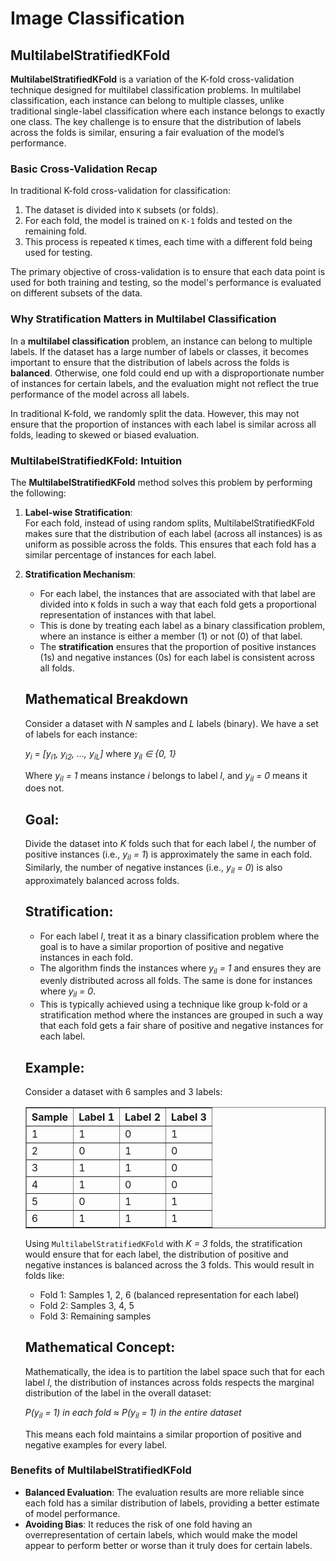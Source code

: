 # Image Classification


## MultilabelStratifiedKFold

**MultilabelStratifiedKFold** is a variation of the K-fold cross-validation technique designed for multilabel classification problems. In multilabel classification, each instance can belong to multiple classes, unlike traditional single-label classification where each instance belongs to exactly one class. The key challenge is to ensure that the distribution of labels across the folds is similar, ensuring a fair evaluation of the model’s performance.

### Basic Cross-Validation Recap

In traditional K-fold cross-validation for classification:
1. The dataset is divided into <code>K</code> subsets (or folds).
2. For each fold, the model is trained on <code>K-1</code> folds and tested on the remaining fold.
3. This process is repeated <code>K</code> times, each time with a different fold being used for testing.

The primary objective of cross-validation is to ensure that each data point is used for both training and testing, so the model's performance is evaluated on different subsets of the data.

### Why Stratification Matters in Multilabel Classification

In a **multilabel classification** problem, an instance can belong to multiple labels. If the dataset has a large number of labels or classes, it becomes important to ensure that the distribution of labels across the folds is **balanced**. Otherwise, one fold could end up with a disproportionate number of instances for certain labels, and the evaluation might not reflect the true performance of the model across all labels.

In traditional K-fold, we randomly split the data. However, this may not ensure that the proportion of instances with each label is similar across all folds, leading to skewed or biased evaluation.

### MultilabelStratifiedKFold: Intuition

The **MultilabelStratifiedKFold** method solves this problem by performing the following:

1. **Label-wise Stratification**:  
   For each fold, instead of using random splits, MultilabelStratifiedKFold makes sure that the distribution of each label (across all instances) is as uniform as possible across the folds. This ensures that each fold has a similar percentage of instances for each label.

2. **Stratification Mechanism**:
   - For each label, the instances that are associated with that label are divided into <code>K</code> folds in such a way that each fold gets a proportional representation of instances with that label.
   - This is done by treating each label as a binary classification problem, where an instance is either a member (1) or not (0) of that label.
   - The **stratification** ensures that the proportion of positive instances (1s) and negative instances (0s) for each label is consistent across all folds.



    <h2>Mathematical Breakdown</h2>
    <p>Consider a dataset with <i>N</i> samples and <i>L</i> labels (binary). We have a set of labels for each instance:</p>
    <p>
        <i>y<sub>i</sub> = [y<sub>i1</sub>, y<sub>i2</sub>, ..., y<sub>iL</sub>]</i>
        where <i>y<sub>il</sub> ∈ {0, 1}</i>
    </p>
    <p>Where <i>y<sub>il</sub> = 1</i> means instance <i>i</i> belongs to label <i>l</i>, and <i>y<sub>il</sub> = 0</i> means it does not.</p>

    <h2>Goal:</h2>
    <p>Divide the dataset into <i>K</i> folds such that for each label <i>l</i>, the number of positive instances (i.e., <i>y<sub>il</sub> = 1</i>) is approximately the same in each fold. Similarly, the number of negative instances (i.e., <i>y<sub>il</sub> = 0</i>) is also approximately balanced across folds.</p>

    <h2>Stratification:</h2>
    <ul>
        <li>For each label <i>l</i>, treat it as a binary classification problem where the goal is to have a similar proportion of positive and negative instances in each fold.</li>
        <li>The algorithm finds the instances where <i>y<sub>il</sub> = 1</i> and ensures they are evenly distributed across all folds. The same is done for instances where <i>y<sub>il</sub> = 0</i>.</li>
        <li>This is typically achieved using a technique like group k-fold or a stratification method where the instances are grouped in such a way that each fold gets a fair share of positive and negative instances for each label.</li>
    </ul>

    <h2>Example:</h2>
    <p>Consider a dataset with 6 samples and 3 labels:</p>

    <table border="1">
        <thead>
            <tr>
                <th>Sample</th>
                <th>Label 1</th>
                <th>Label 2</th>
                <th>Label 3</th>
            </tr>
        </thead>
        <tbody>
            <tr>
                <td>1</td>
                <td>1</td>
                <td>0</td>
                <td>1</td>
            </tr>
            <tr>
                <td>2</td>
                <td>0</td>
                <td>1</td>
                <td>0</td>
            </tr>
            <tr>
                <td>3</td>
                <td>1</td>
                <td>1</td>
                <td>0</td>
            </tr>
            <tr>
                <td>4</td>
                <td>1</td>
                <td>0</td>
                <td>0</td>
            </tr>
            <tr>
                <td>5</td>
                <td>0</td>
                <td>1</td>
                <td>1</td>
            </tr>
            <tr>
                <td>6</td>
                <td>1</td>
                <td>1</td>
                <td>1</td>
            </tr>
        </tbody>
    </table>

    <p>Using <code>MultilabelStratifiedKFold</code> with <i>K = 3</i> folds, the stratification would ensure that for each label, the distribution of positive and negative instances is balanced across the 3 folds. This would result in folds like:</p>

    <ul>
        <li>Fold 1: Samples 1, 2, 6 (balanced representation for each label)</li>
        <li>Fold 2: Samples 3, 4, 5</li>
        <li>Fold 3: Remaining samples</li>
    </ul>

    <h2>Mathematical Concept:</h2>
    <p>Mathematically, the idea is to partition the label space such that for each label <i>l</i>, the distribution of instances across folds respects the marginal distribution of the label in the overall dataset:</p>
    <p>
        <i>P(y<sub>il</sub> = 1) in each fold ≈ P(y<sub>il</sub> = 1) in the entire dataset</i>
    </p>
    <p>This means each fold maintains a similar proportion of positive and negative examples for every label.</p>


### Benefits of MultilabelStratifiedKFold

- **Balanced Evaluation**: The evaluation results are more reliable since each fold has a similar distribution of labels, providing a better estimate of model performance.
- **Avoiding Bias**: It reduces the risk of one fold having an overrepresentation of certain labels, which would make the model appear to perform better or worse than it truly does for certain labels.
